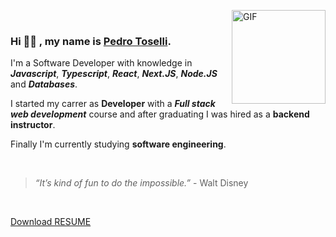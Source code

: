 <img align="right" alt="GIF" src="https://media.giphy.com/media/KzJkzjggfGN5Py6nkT/giphy.gif" width="150px" height="150px" > <br>

### Hi 👋🏼 , my name is [Pedro Toselli](https://www.linkedin.com/in/phtoselli/).

I'm a Software Developer with knowledge in ***Javascript***, ***Typescript***, ***React***, ***Next.JS***, ***Node.JS*** and ***Databases***.

I started my carrer as **Developer** with a ***Full stack web development*** course and after graduating I was hired as a **backend instructor**.

Finally I'm currently studying **software engineering**.

</br>

> *“It’s kind of fun to do the impossible.”* - Walt Disney

&nbsp;
&nbsp;

[Download RESUME](https://raw.githubusercontent.com/phtoselli/phtoselli/master/files/resume-pedro-toselli.pdf "download")
